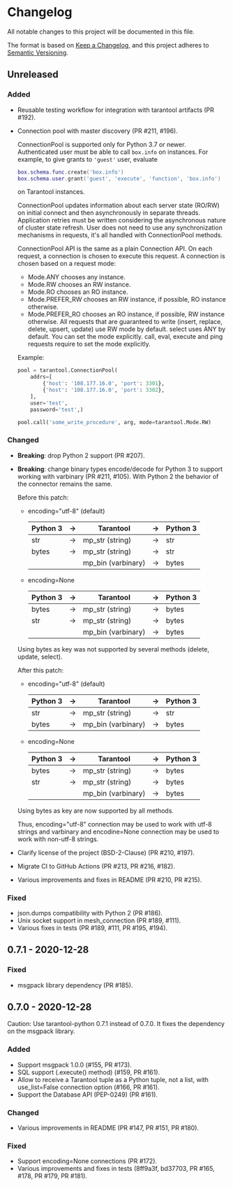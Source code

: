 # Changelog
All notable changes to this project will be documented in this file.

The format is based on [Keep a Changelog](https://keepachangelog.com/en/1.0.0/),
and this project adheres to [Semantic Versioning](https://semver.org/spec/v2.0.0.html).

## Unreleased

### Added
- Reusable testing workflow for integration with tarantool artifacts
  (PR #192).
- Connection pool with master discovery (PR #211, #196).

  ConnectionPool is supported only for Python 3.7 or newer.
  Authenticated user must be able to call `box.info` on instances.
  For example, to give grants to `'guest'` user, evaluate
  ```lua
  box.schema.func.create('box.info')
  box.schema.user.grant('guest', 'execute', 'function', 'box.info')
  ```
  on Tarantool instances.

  ConnectionPool updates information about each server state (RO/RW)
  on initial connect and then asynchronously in separate threads.
  Application retries must be written considering the asynchronous nature
  of cluster state refresh. User does not need to use any synchronization
  mechanisms in requests, it's all handled with ConnectionPool methods.

  ConnectionPool API is the same as a plain Connection API.
  On each request, a connection is chosen to execute this request.
  A connection is chosen based on a request mode:
  * Mode.ANY chooses any instance.
  * Mode.RW chooses an RW instance.
  * Mode.RO chooses an RO instance.
  * Mode.PREFER_RW chooses an RW instance, if possible, RO instance
    otherwise.
  * Mode.PREFER_RO chooses an RO instance, if possible, RW instance
    otherwise.
  All requests that are guaranteed to write (insert, replace, delete,
  upsert, update) use RW mode by default. select uses ANY by default. You
  can set the mode explicitly. call, eval, execute and ping requests
  require to set the mode explicitly.

  Example:
  ```python
  pool = tarantool.ConnectionPool(
      addrs=[
          {'host': '108.177.16.0', 'port': 3301},
          {'host': '108.177.16.0', 'port': 3302},
      ],
      user='test',
      password='test',)

  pool.call('some_write_procedure', arg, mode=tarantool.Mode.RW)
  ```

### Changed
- **Breaking**: drop Python 2 support (PR #207).
- **Breaking**: change binary types encode/decode for Python 3
  to support working with varbinary (PR #211, #105).
  With Python 2 the behavior of the connector remains the same.

  Before this patch:

  * encoding="utf-8" (default)

    | Python 3 | -> | Tarantool          | -> | Python 3 |
    |----------|----|--------------------|----|----------|
    | str      | -> | mp_str (string)    | -> | str      |
    | bytes    | -> | mp_str (string)    | -> | str      |
    |          |    | mp_bin (varbinary) | -> | bytes    |

  * encoding=None

    | Python 3 | -> | Tarantool          | -> | Python 3 |
    |----------|----|--------------------|----|----------|
    | bytes    | -> | mp_str (string)    | -> | bytes    |
    | str      | -> | mp_str (string)    | -> | bytes    |
    |          |    | mp_bin (varbinary) | -> | bytes    |

  Using bytes as key was not supported by several methods (delete,
  update, select).

  After this patch:

  * encoding="utf-8" (default)

    | Python 3 | -> | Tarantool          | -> | Python 3 |
    |----------|----|--------------------|----|----------|
    | str      | -> | mp_str (string)    | -> | str      |
    | bytes    | -> | mp_bin (varbinary) | -> | bytes    |

  * encoding=None

    | Python 3 | -> | Tarantool          | -> | Python 3 |
    |----------|----|--------------------|----|----------|
    | bytes    | -> | mp_str (string)    | -> | bytes    |
    | str      | -> | mp_str (string)    | -> | bytes    |
    |          |    | mp_bin (varbinary) | -> | bytes    |

  Using bytes as key are now supported by all methods.

  Thus, encoding="utf-8" connection may be used to work with
  utf-8 strings and varbinary and encodine=None connection
  may be used to work with non-utf-8 strings.

- Clarify license of the project (BSD-2-Clause) (PR #210, #197).
- Migrate CI to GitHub Actions (PR #213, PR #216, #182).
- Various improvements and fixes in README (PR #210, PR #215).

### Fixed
- json.dumps compatibility with Python 2 (PR #186). 
- Unix socket support in mesh_connection (PR #189, #111).
- Various fixes in tests (PR #189, #111, PR #195, #194).


## 0.7.1 - 2020-12-28

### Fixed
- msgpack library dependency (PR #185).


## 0.7.0 - 2020-12-28

Caution: Use tarantool-python 0.7.1 instead of 0.7.0. It fixes
the dependency on the msgpack library.

### Added
- Support msgpack 1.0.0 (#155, PR #173).
- SQL support (<connection>.execute() method) (#159, PR #161).
- Allow to receive a Tarantool tuple as a Python tuple, not a list, with
    use_list=False connection option (#166, PR #161).
- Support the Database API (PEP-0249) (PR #161).

### Changed
- Various improvements in README (PR #147, PR #151, PR #180).

### Fixed
- Support encoding=None connections (PR #172).
- Various improvements and fixes in tests (8ff9a3f, bd37703, PR #165,
  #178, PR #179, PR #181).
